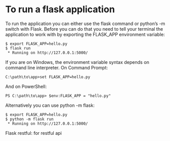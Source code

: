 # To run a flask application

To run the application you can either use the flask command or python’s -m switch with Flask. Before you can do that you need to tell your terminal the application to work with by exporting the FLASK_APP environment variable:

```
$ export FLASK_APP=hello.py
$ flask run
 * Running on http://127.0.0.1:5000/
 ```
If you are on Windows, the environment variable syntax depends on command line interpreter. On Command Prompt:

```
C:\path\to\app>set FLASK_APP=hello.py
```
And on PowerShell:
```
PS C:\path\to\app> $env:FLASK_APP = "hello.py"
```
Alternatively you can use python -m flask:

```
$ export FLASK_APP=hello.py
$ python -m flask run
 * Running on http://127.0.0.1:5000/
 ```

 Flask restful: for restful api